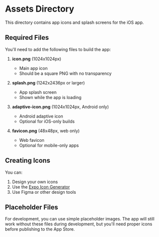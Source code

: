 # Assets Directory

This directory contains app icons and splash screens for the iOS app.

## Required Files

You'll need to add the following files to build the app:

1. **icon.png** (1024x1024px)
   - Main app icon
   - Should be a square PNG with no transparency

2. **splash.png** (1242x2436px or larger)
   - App splash screen
   - Shown while the app is loading

3. **adaptive-icon.png** (1024x1024px, Android only)
   - Android adaptive icon
   - Optional for iOS-only builds

4. **favicon.png** (48x48px, web only)
   - Web favicon
   - Optional for mobile-only apps

## Creating Icons

You can:
1. Design your own icons
2. Use the [Expo Icon Generator](https://buildicon.netlify.app/)
3. Use Figma or other design tools

## Placeholder Files

For development, you can use simple placeholder images. The app will still work without these files during development, but you'll need proper icons before publishing to the App Store.
